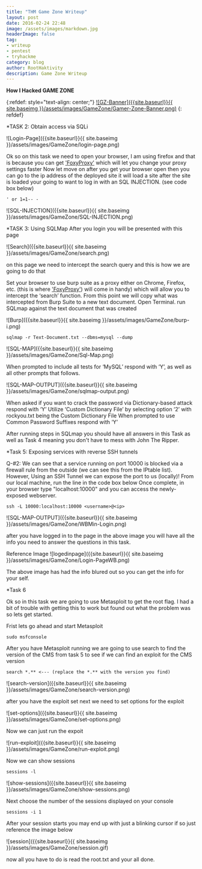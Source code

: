 ```yaml
---
title: "THM Game Zone Writeup"
layout: post
date: 2016-02-24 22:48
image: /assets/images/markdown.jpg
headerImage: false
tag:
- writeup
- pentest
- tryhackme
category: blog
author: RootHaktivity
description: Game Zone Writeup
---
```


**How I Hacked GAME ZONE**


{:refdef: style="text-align: center;"}
[![GZ-Banner]({{site.baseurl}}{{ site.baseimg }}/assets/images/GameZone/Gamer-Zone-Banner.png)](https://tryhackme.com/room/gamezone)
{: refdef}


*TASK 2: Obtain access via SQLi

![Login-Page]({{site.baseurl}}{{ site.baseimg }}/assets/images/GameZone/login-page.png)

Ok so on this task we need to open your browser, I am using firefox and that is because you can get ['FoxyProxy'](https://addons.mozilla.org/en-US/firefox/addon/foxyproxy-standard/) which will let you change your proxy settings faster
Now let move on after you get your browser open then you can go to the ip address of the deployed site it will load a site after the site is loaded your going to want to log in with an SQL INJECTION. (see code box below)

~~~
' or 1=1-- -
~~~

![SQL-INJECTION]({{site.baseurl}}{{ site.baseimg }}/assets/images/GameZone/SQL-INJECTION.png)

*TASK 3: Using SQLMap
After you login you will be presented with this page

![Search]({{site.baseurl}}{{ site.baseimg }}/assets/images/GameZone/search.png)

on this page we need to intercept the search query and this is how we are going to do that

Set your browser to use burp suite as a proxy either on Chrome, Firefox, etc. (this is where ['FoxyProxy'](https://addons.mozilla.org/en-US/firefox/addon/foxyproxy-standard/)) will come in handy) which will allow you to intercept the ‘search’ function. From this point we will copy what was intercepted from Burp Suite to a new text document.
Open Terminal. run SQLmap against the text document that was created

![Burp]({{site.baseurl}}{{ site.baseimg }}/assets/images/GameZone/burp-i.png)

~~~
sqlmap -r Text-Document.txt --dbms=mysql --dump
~~~

![SQL-MAP]({{site.baseurl}}{{ site.baseimg }}/assets/images/GameZone/Sql-Map.png)

When prompted to include all tests for ‘MySQL’ respond with ‘Y’, as well as all other prompts that follows.

![SQL-MAP-OUTPUT]({{site.baseurl}}{{ site.baseimg }}/assets/images/GameZone/sqlmap-output.png)

When asked if you want to crack the password via Dictionary-based attack respond with ‘Y’
Utilize ‘Custom Dictionary File’ by selecting option ‘2’ with rockyou.txt being the Custom Dictionary File When prompted to use Common Password Suffixes respond with ‘Y’

After running steps in SQLmap you should have all answers in this Task as well as
Task 4 meaning you don't have to mess with John The Ripper.

*Task 5: Exposing services with reverse SSH tunnels

Q-#2: We can see that a service running on port 10000 is blocked via a firewall rule from the outside (we can see this from the IPtable list).
However, Using an SSH Tunnel we can expose the port to us (locally)! From our local machine, run the line in the code box below
Once complete, in your browser type "localhost:10000" and you can access the newly-exposed webserver.

~~~
ssh -L 10000:localhost:10000 <username>@<ip>
~~~


![SQL-MAP-OUTPUT]({{site.baseurl}}{{ site.baseimg }}/assets/images/GameZone/WBMin-Login.png)

after you have logged in to the page in the above image you will have all the info
you need to answer the questions in this task.

Reference Image
![logedinpage]({{site.baseurl}}{{ site.baseimg }}/assets/images/GameZone/Login-PageWB.png)

The above image has had the info blured out so you can get the info for your self.

*Task 6

Ok so in this task we are going to use Metasploit to get the root flag.
I had a bit of trouble with getting this to work but found out what the problem was
so lets get started.

Frist lets go ahead and start Metasploit

~~~
sudo msfconsole
~~~

After you have Metasploit running we are going to use search to find the version
of the CMS from task 5 to see if we can find an exploit for the CMS version

~~~
search *.** <--- (replace the *.** with the version you find)
~~~

![search-version]({{site.baseurl}}{{ site.baseimg }}/assets/images/GameZone/search-version.png)


after you have the exploit set next we need to set options for the exploit


![set-options]({{site.baseurl}}{{ site.baseimg }}/assets/images/GameZone/set-options.png)


Now we can just run the expoit


![run-exploit]({{site.baseurl}}{{ site.baseimg }}/assets/images/GameZone/run-exploit.png)


Now we can show sessions
~~~
sessions -l
~~~


![show-sessions]({{site.baseurl}}{{ site.baseimg }}/assets/images/GameZone/show-sessions.png)


Next choose the number of the sessions displayed on your console

~~~
sessions -i 1
~~~

After your session starts you may end up with just a blinking cursor if so just reference the image below

![session]({{site.baseurl}}{{ site.baseimg }}/assets/images/GameZone/session.gif)

now all you have to do is read the root.txt and your all done.
